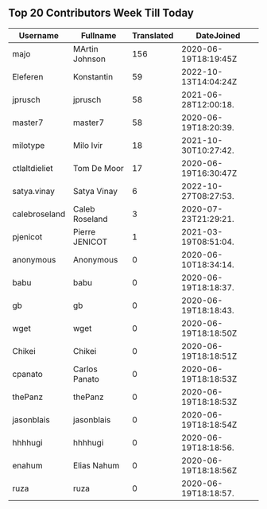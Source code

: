 ## Top 20 Contributors Week Till Today ##
|Username|Fullname|Translated|DateJoined|
|--------|--------|----------|----------|
|majo|MArtin Johnson|156|2020-06-19T18:19:45Z|
|Eleferen|Konstantin|59|2022-10-13T14:04:24Z|
|jprusch|jprusch|58|2021-06-28T12:00:18.|
|master7|master7|58|2020-06-19T18:20:39.|
|milotype|Milo Ivir|18|2021-10-30T10:27:42.|
|ctlaltdieliet|Tom De Moor|17|2020-06-19T16:30:47Z|
|satya.vinay|Satya Vinay|6|2022-10-27T08:27:53.|
|calebroseland|Caleb Roseland|3|2020-07-23T21:29:21.|
|pjenicot|Pierre JENICOT|1|2021-03-19T08:51:04.|
|anonymous|Anonymous|0|2020-06-10T18:34:14.|
|babu|babu|0|2020-06-19T18:18:37.|
|gb|gb|0|2020-06-19T18:18:43.|
|wget|wget|0|2020-06-19T18:18:50Z|
|Chikei|Chikei|0|2020-06-19T18:18:51Z|
|cpanato|Carlos Panato|0|2020-06-19T18:18:53Z|
|thePanz|thePanz|0|2020-06-19T18:18:53Z|
|jasonblais|jasonblais|0|2020-06-19T18:18:54Z|
|hhhhugi|hhhhugi|0|2020-06-19T18:18:56.|
|enahum|Elias  Nahum|0|2020-06-19T18:18:56Z|
|ruza|ruza|0|2020-06-19T18:18:57.|
